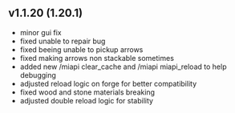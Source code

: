 ## v1.1.20 (1.20.1)
- minor gui fix
- fixed unable to repair bug
- fixed beeing unable to pickup arrows
- fixed making arrows non stackable sometimes
- added new /miapi clear_cache and /miapi miapi_reload to help debugging
- adjusted reload logic on forge for better compatibility
- fixed wood and stone materials breaking
- adjusted double reload logic for stability
